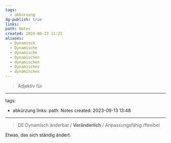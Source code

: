 ```yaml
---
tags:
  - abkürzung
dg-publish: true
links: 
path: Notes
created: 2024-06-23 11:21
aliases:
  - Dynamisch
  - Dynamische
  - dynamische
  - Dynamischen
  - dynamischen
  - Dynamisches
  - dynamisches
---
```

> Adjektiv für 
<div class="transclusion internal-embed is-loaded"><div class="markdown-embed">



---
tags:
  - abkürzung
links: 
path: Notes
created: 2023-09-13 13:48
---
> DE:Dynamisch
> änderbar / **Veränderlich** / Anpassungsfähig /flexibel

Etwas, das sich ständig ändert.

</div></div>
